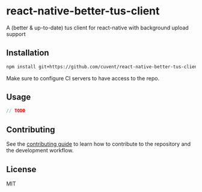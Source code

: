 # react-native-better-tus-client

A (better & up-to-date) tus client for react-native with background upload support

## Installation

```sh
npm install git+https://github.com/cuvent/react-native-better-tus-client.git
```

Make sure to configure CI servers to have access to the repo.

## Usage

```js
// TODO
```

## Contributing

See the [contributing guide](CONTRIBUTING.md) to learn how to contribute to the repository and the development workflow.

## License

MIT
